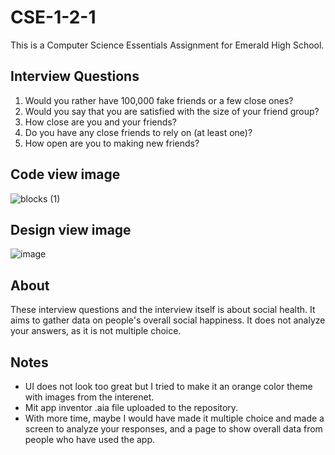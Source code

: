 # CSE-1-2-1
This is a Computer Science Essentials Assignment for Emerald High School.

## Interview Questions
1. Would you rather have 100,000 fake friends or a few close ones?
2. Would you say that you are satisfied with the size of your friend group?
3. How close are you and your friends?
4. Do you have any close friends to rely on (at least one)?
5. How open are you to making new friends?
## Code view image
![blocks (1)](https://github.com/user-attachments/assets/f3db92df-53ec-4c90-a5f2-85f72c8ed0d5)

## Design view image
![image](https://github.com/user-attachments/assets/ee65f9ff-8719-42ae-bb2a-a2b1c362cd49)

## About
These interview questions and the interview itself is about social health. It aims to gather data on people's overall social happiness. It does not analyze your answers, as it is not multiple choice.

## Notes
- UI does not look too great but I tried to make it an orange color theme with images from the interenet.
- Mit app inventor .aia file uploaded to the repository.
- With more time, maybe I would have made it multiple choice and made a screen to analyze your responses, and a page to show overall data from people who have used the app.
